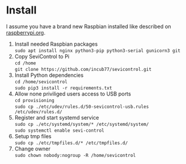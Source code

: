 Install
=======

I assume you have a brand new Raspbian installed like described on 
[raspberrypi.org](https://www.raspberrypi.org/documentation/installation/installing-images/README.md).

1. Install needed Raspbian packages  
`sudo apt install nginx python3-pip python3-serial gunicorn3 git`
2. Copy SeviControl to Pi  
`cd /home`  
`git clone https://github.com/incub77/sevicontrol.git`
3. Install Python dependencies  
`cd /home/sevicontrol`  
`sudo pip3 install -r requirements.txt`
4. Allow none priviliged users access to USB ports    
`cd provisioning`  
`sudo cp ./etc/udev/rules.d/50-sevicontrol-usb.rules /etc/udev/rules.d/`
5. Register and start systemd service  
`sudo cp ./etc/systemd/system/* /etc/systemd/system/`  
`sudo systemctl enable sevi-control`
6. Setup tmp files  
`sudo cp ./etc/tmpfiles.d/* /etc/tmpfiles.d/`  
7. Change owner  
`sudo chown nobody:nogroup -R /home/sevicontrol`  


